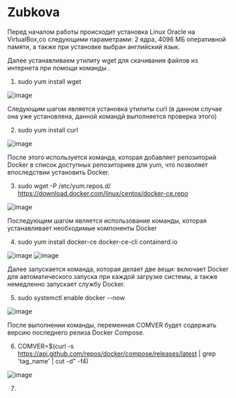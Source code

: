 # Zubkova
Перед началом работы происходит установка Linux Oracle на VirtualBox,со следующими параметрами: 2 ядра, 4096 МБ оперативной памяти, а также при установке выбран английский язык.

Далее устанавливаем утилиту wget для скачивания файлов из интернета при помощи команды .
1. sudo yum install wget

![image](https://github.com/user-attachments/assets/8e4159ce-489a-429f-bee6-f631c59235b7)

Следующим шагом является установка утилиты curl (в данном случае она уже установлена, данной командй выполняется проверка этого)

2. sudo yum install curl

![image](https://github.com/user-attachments/assets/4ff3633d-5c9a-4fa0-956a-6ff2cfbc0bae)

После этого используется команда, которая добавляет репозиторий Docker в список доступных репозиториев для yum, что позволяет впоследствии установить Docker.

3. sudo wget -P /etc/yum.repos.d/ https://download.docker.com/linux/centos/docker-ce.repo

![image](https://github.com/user-attachments/assets/7789a60b-b21a-4f77-8fc8-60be58694b6f)

Последующим шагом является использование команды, которая устанавливает необходимые компоненты Docker

4. sudo yum install docker-ce docker-ce-cli containerd.io

![image](https://github.com/user-attachments/assets/ca4390f7-d974-41ef-aa54-2a93321a54e6)
![image](https://github.com/user-attachments/assets/9985b547-238b-4274-9ba5-c171573ef681)

Далее запускается команда, которая делает две вещи: включает Docker для автоматического запуска при каждой загрузке системы, а также немедленно запускает службу Docker.

5. sudo systemctl enable docker --now

![image](https://github.com/user-attachments/assets/434ef98e-1550-4313-ad4a-321f869b20c7)

После выполнении команды, переменная COMVER будет содержать версию последнего релиза Docker Compose.

6. COMVER=$(curl -s https://api.github.com/repos/docker/compose/releases/latest | grep 'tag_name' | cut -d\" -f4)
   
![image](https://github.com/user-attachments/assets/1a212480-639d-4f8a-8ea1-6a4999b0c8d4)

7. 




